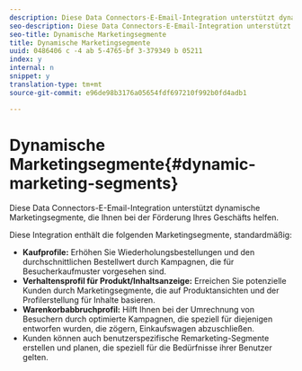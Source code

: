 ```yaml
---
description: Diese Data Connectors-E-Email-Integration unterstützt dynamische Marketingsegmente, die Ihnen bei der Förderung Ihres Geschäfts helfen.
seo-description: Diese Data Connectors-E-Email-Integration unterstützt dynamische Marketingsegmente, die Ihnen bei der Förderung Ihres Geschäfts helfen.
seo-title: Dynamische Marketingsegmente
title: Dynamische Marketingsegmente
uuid: 0486406 c -4 ab 5-4765-bf 3-379349 b 05211
index: y
internal: n
snippet: y
translation-type: tm+mt
source-git-commit: e96de98b3176a05654fdf697210f992b0fd4adb1

---
```



# Dynamische Marketingsegmente{#dynamic-marketing-segments}

Diese Data Connectors-E-Email-Integration unterstützt dynamische Marketingsegmente, die Ihnen bei der Förderung Ihres Geschäfts helfen.

Diese Integration enthält die folgenden Marketingsegmente, standardmäßig:

* **Kaufprofile:** Erhöhen Sie Wiederholungsbestellungen und den durchschnittlichen Bestellwert durch Kampagnen, die für Besucherkaufmuster vorgesehen sind.
* **Verhaltensprofil für Produkt/Inhaltsanzeige:** Erreichen Sie potenzielle Kunden durch Marketingsegmente, die auf Produktansichten und der Profilerstellung für Inhalte basieren.
* **Warenkorbabbruchprofil:** Hilft Ihnen bei der Umrechnung von Besuchern durch optimierte Kampagnen, die speziell für diejenigen entworfen wurden, die zögern, Einkaufswagen abzuschließen.
* Kunden können auch benutzerspezifische Remarketing-Segmente erstellen und planen, die speziell für die Bedürfnisse ihrer Benutzer gelten.

